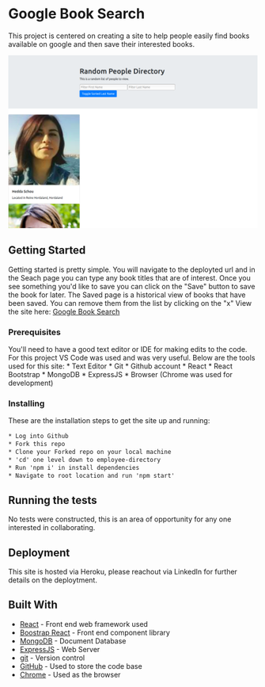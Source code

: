 
# Google Book Search

This project is centered on creating a site to help people easily find books available on google and then save their interested books.

![Google Book Search](https://github.com/dancornutt/employee-directory/blob/main/assets/employee-directory.png)

## Getting Started

Getting started is pretty simple. You will navigate to the deployted url and in the Seach page you can type any book titles that are of interest.
Once you see something you'd like to save you can click on the "Save" button to save the book for later. The Saved page is a historical view of books that have been saved. You can remove them from the list by clicking on the "x"
View the site here: [Google Book Search](https://dancornutt.github.io/employee-directory/)

### Prerequisites

You'll need to have a good text editor or IDE for making edits to the code. For this project VS Code was used and was very useful.
Below are the tools used for this site:
    * Text Editor
    * Git
    * Github account
    * React
    * React Bootstrap
    * MongoDB
    * ExpressJS
    * Browser (Chrome was used for development)

### Installing

These are the installation steps to get the site up and running:

    * Log into Github
    * Fork this repo 
    * Clone your Forked repo on your local machine
    * 'cd' one level down to employee-directory
    * Run 'npm i' in install dependencies
    * Navigate to root location and run 'npm start'

## Running the tests

No tests were constructed, this is an area of opportunity for any one interested in collaborating.

## Deployment

This site is hosted via Heroku, please reachout via LinkedIn for further details on the deploytment.

## Built With
* [React](https://reactjs.org/) - Front end web framework used
* [Boostrap React](https://react-bootstrap.github.io/) - Front end component library
* [MongoDB](https://www.mongodb.com/) - Document Database
* [ExpressJS](https://expressjs.com/) - Web Server
* [git](https://git-scm.com/) - Version control
* [GitHub](https://github.com/) - Used to store the code base
* [Chrome](https://www.google.com/chrome/) - Used as the browser
